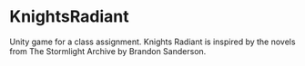 # KnightsRadiant

Unity game for a class assignment. Knights Radiant is inspired by the novels from The Stormlight Archive by Brandon Sanderson.
